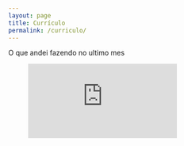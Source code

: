 ```yaml
---
layout: page
title: Currículo
permalink: /curriculo/
---
```


O que andei fazendo no ultimo mes

<figure><embed src="https://wakatime.com/@douglasjam/41da0637-aa77-4d55-9da2-f613257fa6d6.svg"></embed></figure>